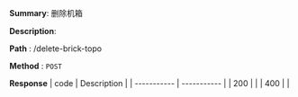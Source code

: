 **Summary**: 删除机箱

**Description**:

**Path** : /delete-brick-topo

**Method** : `POST`

**Response**
| code      | Description |
| ----------- | ----------- |
|  200   |       |
|  400   |       |

